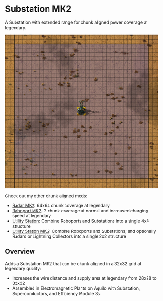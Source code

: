 # Substation MK2

A Substation with extended range for chunk aligned power coverage at legendary.

![example](example.png)

Check out my other chunk aligned mods:

- [Radar MK2](https://mods.factorio.com/mod/mklv-radar-mk2): 64x64 chunk coverage at legendary
- [Roboport MK2](https://mods.factorio.com/mod/mklv-roboport-mk2): 2 chunk coverage at normal and increased charging speed at legendary
- [Utility Station](https://mods.factorio.com/mod/mklv-utility-station): Combine Roboports and Substations into a single 4x4 structure
- [Utility Station MK2](https://mods.factorio.com/mod/mklv-utility-station-mk2): Combine Roboports and Substations; and optionally Radars or Lightning Collectors into a single 2x2 structure

## Overview

Adds a Substation MK2 that can be chunk aligned in a 32x32 grid at legendary quality:

- Increases the wire distance and supply area at legendary from 28x28 to 32x32
- Assembled in Electromagnetic Plants on Aquilo with Substation, Superconductors, and Efficiency Module 3s
